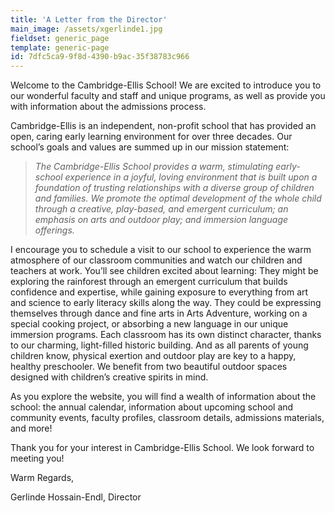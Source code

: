 ```yaml
---
title: 'A Letter from the Director'
main_image: /assets/xgerlinde1.jpg
fieldset: generic_page
template: generic-page
id: 7dfc5ca9-9f8d-4390-b9ac-35f38783c966
---
```

<p>Welcome to the Cambridge-Ellis School! We are excited to introduce you to our wonderful faculty and staff and unique programs, as well as provide you with information about the admissions process.</p><p>Cambridge-Ellis is an independent, non-profit school that has provided an open, caring early learning environment for over three decades. Our school’s goals and values are summed up in our mission statement:</p><blockquote><p><em>The Cambridge-Ellis School provides a warm, stimulating early-school experience in a joyful, loving environment that is built upon a foundation of trusting relationships with a diverse group of children and families. We promote the optimal development of the whole child through a creative, play-based, and emergent curriculum; an emphasis on arts and outdoor play; and immersion language offerings.</em></p></blockquote><p>I encourage you to schedule a visit to our school to experience the warm atmosphere of our classroom communities and watch our children and teachers at work. You’ll see children excited about learning: They might be exploring the rainforest through an emergent curriculum that builds confidence and expertise, while gaining exposure to everything from art and science to early literacy skills along the way. They could be expressing themselves through dance and fine arts in Arts Adventure, working on a special cooking project, or absorbing a new language in our unique immersion programs. Each classroom has its own distinct character, thanks to our charming, light-filled historic building. And as all parents of young children know, physical exertion and outdoor play are key to a happy, healthy preschooler. We benefit from two beautiful outdoor spaces designed with children’s creative spirits in mind.</p><p>As you explore the website, you will find a wealth of information about the school: the annual calendar, information about upcoming school and community events, faculty profiles, classroom details, admissions materials, and more!</p><p>Thank you for your interest in Cambridge-Ellis School. We look forward to meeting you!</p><p>Warm Regards,</p><p>Gerlinde Hossain-Endl,&nbsp;Director</p>